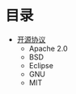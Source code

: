 # 目录


 - [开源协议](/computer/open%20source%20license)
    - Apache 2.0
    - BSD
    - Eclipse
    - GNU
    - MIT
